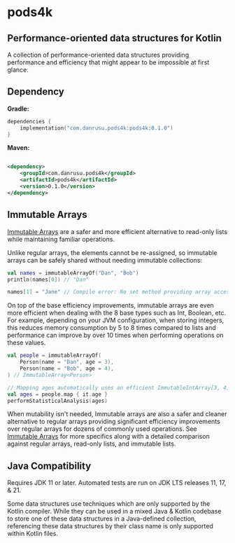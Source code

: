 # pods4k

## Performance-oriented data structures for Kotlin

A collection of performance-oriented data structures providing performance and efficiency that might appear to be
impossible at first glance.

## Dependency

**Gradle:**

```kotlin
dependencies {
    implementation("com.danrusu.pods4k:pods4k:0.1.0")
}
```

**Maven:**

```xml

<dependency>
    <groupId>com.danrusu.pods4k</groupId>
    <artifactId>pods4k</artifactId>
    <version>0.1.0</version>
</dependency>
```

## Immutable Arrays

[Immutable Arrays](immutable-arrays/README.md) are a safer and more efficient alternative to read-only lists while
maintaining familiar operations.

Unlike regular arrays, the elements cannot be re-assigned, so immutable arrays can be safely shared without needing
immutable collections:

```kotlin
val names = immutableArrayOf("Dan", "Bob")
println(names[0]) // "Dan"

names[1] = "Jane" // Compile error: No set method providing array access
```

On top of the base efficiency improvements, immutable arrays are even more efficient when dealing with the 8 base
types such as Int, Boolean, etc. For example, depending on your JVM configuration, when storing integers, this reduces
memory consumption by 5 to 8 times compared to lists and performance can improve by over 10 times when performing
operations on these values.

```kotlin
val people = immutableArrayOf(
    Person(name = "Dan", age = 3),
    Person(name = "Bob", age = 4),
) // ImmutableArray<Person>

// Mapping ages automatically uses an efficient ImmutableIntArray[3, 4] storing primitive int values
val ages = people.map { it.age }
performStatisticalAnalysis(ages)
```

When mutability isn't needed, Immutable arrays are also a safer and cleaner alternative to regular arrays providing
significant efficiency improvements over regular arrays for dozens of commonly used operations. See
[Immutable Arrays](immutable-arrays/README.md) for more specifics along with a detailed comparison against regular
arrays, read-only lists, and immutable lists.

## Java Compatibility

Requires JDK 11 or later. Automated tests are run on JDK LTS releases 11, 17, & 21.

Some data structures use techniques which are only supported by the Kotlin compiler. While they can be used in a mixed
Java & Kotlin codebase to store one of these data structures in a Java-defined collection, referencing these data
structures by their class name is only supported within Kotlin files.

